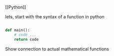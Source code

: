 [[Python]]

lets, start with the syntax of a function in python 

``` python 

def main():
	# code ...
	return code
```

Show connection to actual mathematical functions  